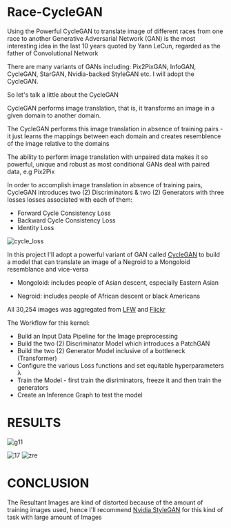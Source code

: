 # Race-CycleGAN
Using the Powerful CycleGAN to translate image of different races from one race to another
Generative Adversarial Network (GAN) is the most interesting idea in the last 10 years quoted by Yann LeCun, regarded as the father of Convolutional Network

There are many variants of GANs including: Pix2PixGAN, InfoGAN, CycleGAN, StarGAN, Nvidia-backed StyleGAN etc. 
I will adopt the CycleGAN.


So let's talk a little about the CycleGAN

CycleGAN performs image translation, that is, it transforms an image in a given domain to another domain. 

The CycleGAN performs this image translation in absence of training pairs - it just learns the mappings between each domain and creates resemblence of the image relative to the domains

The ability to perform image translation with unpaired data makes it so powerful, unique and robust as most conditional GANs deal with paired data, e.g Pix2Pix



In order to accomplish image translation in absence of training pairs, CycleGAN introduces two (2) Discriminators & two (2) Generators with three losses losses associated with each of them:
- Forward Cycle Consistency Loss
- Backward Cycle Consistency Loss
- Identity Loss

![cycle_loss](https://user-images.githubusercontent.com/51057490/83192850-056fc500-a12e-11ea-9118-01417ead05ca.png)

In this project I'll adopt a powerful variant of GAN called [CycleGAN](https://arxiv.org/pdf/1703.10593.pdf) to build a model that can translate an image of a Negroid to a Mongoloid resemblance and vice-versa

- Mongoloid: includes people of Asian descent, especially Eastern Asian 
 
- Negroid: includes people of African descent or black Americans

All 30,254 images was aggregated from [LFW](http://vis-www.cs.umass.edu/lfw/) and [Flickr](https://www.flickr.com/)

The Workflow for this kernel:

- Build an Input Data Pipeline for the Image preprocessing
- Build the two (2) Discriminator Model which introduces a PatchGAN
- Build the two (2) Generator Model inclusive of a bottleneck (Transformer)
- Configure the various Loss functions and set equitable hyperparameters λ
- Train the Model - first train the disriminators, freeze it and then train the generators 
- Create an Inference Graph to test the model

# RESULTS

![g11](https://user-images.githubusercontent.com/51057490/83197329-3acbe100-a135-11ea-8192-88963453c751.JPG)

![17](https://user-images.githubusercontent.com/51057490/83197476-723a8d80-a135-11ea-981a-0c3a73f452fa.JPG)
![zre](https://user-images.githubusercontent.com/51057490/83197429-5e8f2700-a135-11ea-9c7b-b5440dd41ac3.JPG)

# CONCLUSION

The Resultant Images are kind of distorted because of the amount of training images used, hence I'll recommend [Nvidia StyleGAN](https://arxiv.org/pdf/1812.04948.pdf) for this kind of task with large amount of Images  
